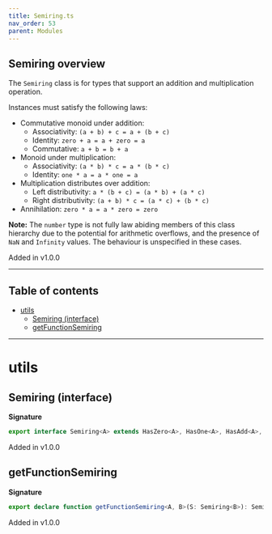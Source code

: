 ```yaml
---
title: Semiring.ts
nav_order: 53
parent: Modules
---
```


## Semiring overview

The `Semiring` class is for types that support an addition and multiplication operation.

Instances must satisfy the following laws:

- Commutative monoid under addition:
  - Associativity: `(a + b) + c = a + (b + c)`
  - Identity: `zero + a = a + zero = a`
  - Commutative: `a + b = b + a`
- Monoid under multiplication:
  - Associativity: `(a * b) * c = a * (b * c)`
  - Identity: `one * a = a * one = a`
- Multiplication distributes over addition:
  - Left distributivity: `a * (b + c) = (a * b) + (a * c)`
  - Right distributivity: `(a + b) * c = (a * c) + (b * c)`
- Annihilation: `zero * a = a * zero = zero`

**Note:** The `number` type is not fully law abiding members of this class hierarchy due to the potential
for arithmetic overflows, and the presence of `NaN` and `Infinity` values. The behaviour is
unspecified in these cases.

Added in v1.0.0

---

<h2 class="text-delta">Table of contents</h2>

- [utils](#utils)
  - [Semiring (interface)](#semiring-interface)
  - [getFunctionSemiring](#getfunctionsemiring)

---

# utils

## Semiring (interface)

**Signature**

```ts
export interface Semiring<A> extends HasZero<A>, HasOne<A>, HasAdd<A>, HasMul<A> {}
```

Added in v1.0.0

## getFunctionSemiring

**Signature**

```ts
export declare function getFunctionSemiring<A, B>(S: Semiring<B>): Semiring<(a: A) => B>
```

Added in v1.0.0
